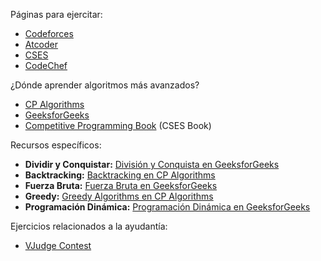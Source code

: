 Páginas para ejercitar:

* [Codeforces](https://codeforces.com/)
* [Atcoder](https://atcoder.jp/)
* [CSES](https://cses.fi/)
* [CodeChef](https://www.codechef.com/)

¿Dónde aprender algoritmos más avanzados?

* [CP Algorithms](https://cp-algorithms.com/)
* [GeeksforGeeks](https://www.geeksforgeeks.org/)
* [Competitive Programming Book](https://cses.fi/book.html) (CSES Book)

Recursos específicos:

* **Dividir y Conquistar:** [División y Conquista en GeeksforGeeks](https://www.geeksforgeeks.org/divide-and-conquer-algorithm-introduction/)
* **Backtracking:** [Backtracking en CP Algorithms](https://cp-algorithms.com/algorithm/backtracking.html)
* **Fuerza Bruta:** [Fuerza Bruta en GeeksforGeeks](https://www.geeksforgeeks.org/brute-force-algorithm-in-computer-science/)
* **Greedy:** [Greedy Algorithms en CP Algorithms](https://cp-algorithms.com/greedy/)
* **Programación Dinámica:** [Programación Dinámica en GeeksforGeeks](https://www.geeksforgeeks.org/dynamic-programming/)

Ejercicios relacionados a la ayudantía:

* [VJudge Contest](https://vjudge.net/contest/650297)